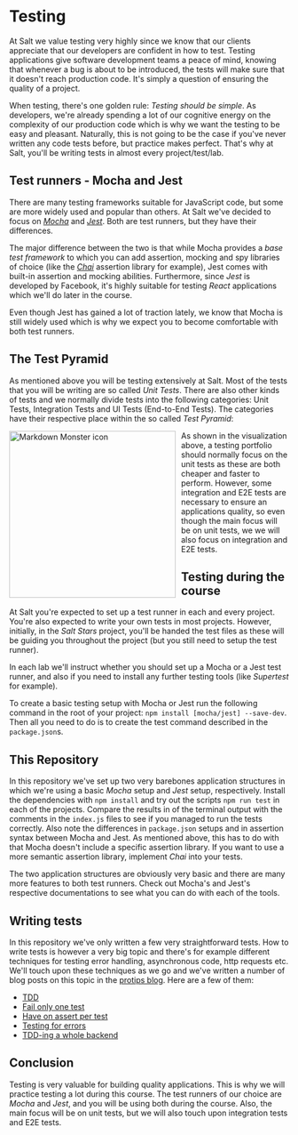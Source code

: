 # Testing

At Salt we value testing very highly since we know that our clients appreciate that our developers are confident in how to test. Testing applications give software development teams a peace of mind, knowing that whenever a bug is about to be introduced, the tests will make sure that it doesn't reach production code. It's simply a question of ensuring the quality of a project.

When testing, there's one golden rule: _Testing should be simple_. As developers, we're already spending a lot of our cognitive energy on the complexity of our production code which is why we want the testing to be easy and pleasant. Naturally, this is not going to be the case if you've never written any code tests before, but practice makes perfect. That's why at Salt, you'll be writing tests in almost every project/test/lab.

## Test runners - Mocha and Jest

There are many testing frameworks suitable for JavaScript code, but some are more widely used and popular than others. At Salt we've decided to focus on [_Mocha_](https://mochajs.org/) and [_Jest_](https://jestjs.io/en/). Both are test runners, but they have their differences.

The major difference between the two is that while Mocha provides a _base test framework_ to which you can add assertion, mocking and spy libraries of choice (like the [_Chai_](https://www.chaijs.com/) assertion library for example), Jest comes with built-in assertion and mocking abilities. Furthermore, since _Jest_ is developed by Facebook, it's highly suitable for testing _React_ applications which we'll do later in the course.

Even though Jest has gained a lot of traction lately, we know that Mocha is still widely used which is why we expect you to become comfortable with both test runners.

## The Test Pyramid

As mentioned above you will be testing extensively at Salt. Most of the tests that you will be writing are so called _Unit Tests_. There are also other kinds of tests and we normally divide tests into the following categories: Unit Tests, Integration Tests and UI Tests (End-to-End Tests). The categories have their respective place within the so called _Test Pyramid_:

<img src="https://miro.medium.com/max/2444/1*Tcj3OsK8Kou7tCMQgeeCuw.png"
     alt="Markdown Monster icon"
     style="float: left; margin-right: 10px; height: 300px" />

As shown in the visualization above, a testing portfolio should normally focus on the unit tests as these are both cheaper and faster to perform. However, some integration and E2E tests are necessary to ensure an applications quality, so even though the main focus will be on unit tests, we we will also focus on integration and E2E tests.

## Testing during the course

At Salt you're expected to set up a test runner in each and every project. You're also expected to write your own tests in most projects. However, initially, in the _Salt Stars_ project, you'll be handed the test files as these will be guiding you throughout the project (but you still need to setup the test runner).

In each lab we'll instruct whether you should set up a Mocha or a Jest test runner, and also if you need to install any further testing tools (like _Supertest_ for example).

To create a basic testing setup with Mocha or Jest run the following command in the root of your project: `npm install [mocha/jest] --save-dev`. Then all you need to do is to create the test command described in the `package.json`s.

## This Repository

In this repository we've set up two very barebones application structures in which we're using a basic _Mocha_ setup and _Jest_ setup, respectively. Install the dependencies with `npm install` and try out the scripts `npm run test` in each of the projects. Compare the results in of the terminal output with the comments in the `index.js` files to see if you managed to run the tests correctly. Also note the differences in `package.json` setups and in assertion syntax between Mocha and Jest. As mentioned above, this has to do with that Mocha doesn't include a specific assertion library. If you want to use a more semantic assertion library, implement _Chai_ into your tests.

The two application structures are obviously very basic and there are many more features to both test runners. Check out Mocha's and Jest's respective documentations to see what you can do with each of the tools.

## Writing tests

In this repository we've only written a few very straightforward tests. How to write tests is however a very big topic and there's for example different techniques for testing error handling, asynchronous code, http requests etc. We'll touch upon these techniques as we go and we've written a number of blog posts on this topic in the [protips blog](https://appliedtechnology.github.io/protips/). Here are a few of them:

- [TDD](https://appliedtechnology.github.io/protips/tdd)
- [Fail only one test](https://appliedtechnology.github.io/protips/failOnlyOneTest)
- [Have on assert per test](https://appliedtechnology.github.io/protips/oneAssertPerTest)
- [Testing for errors](https://appliedtechnology.github.io/protips/testingErrors)
- [TDD-ing a whole backend](https://appliedtechnology.github.io/protips/tddAllTheWay)

## Conclusion

Testing is very valuable for building quality applications. This is why we will practice testing a lot during this course. The test runners of our choice are _Mocha_ and _Jest_, and you will be using both during the course. Also, the main focus will be on unit tests, but we will also touch upon integration tests and E2E tests.
